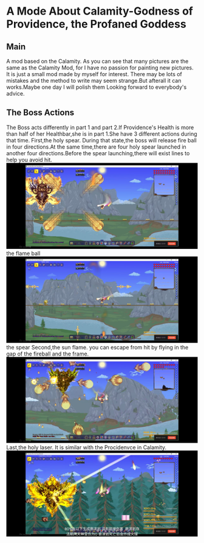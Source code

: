 A Mode About Calamity-Godness of Providence, the Profaned Goddess
====
Main
--
A mod based on the Calamity. As you can see that many pictures are the same as the Calamity Mod, for I have no passion for painting new pictures. 
It is just a small mod made by myself for interest. There may be lots of mistakes and the method to write may seem strange.But afterall it can works.Maybe one day I will polish them
Looking forward to everybody's advice.

The Boss Actions
--
The Boss acts differently in part 1 and part 2.If Providence's Health is more than half of her Healthbar,she is in part 1.She have 3 different actions during that time.
First,the holy spear.
During that state,the boss will release fire ball in four directions.At the same time,there are four holy spear launched in another four directions.Before the spear launching,there will exist lines to help you avoid hit.
![image](flameball1.jpg)
the flame ball
![image](spear1.jpg)
the spear
Second,the sun flame.
you can escape from hit by flying in the gap of the fireball and the frame.
![image](fireball1.jpg)
Last,the holy laser.
It is similar with the Procidenvce in Calamity.
![image](laser1.jpg)



